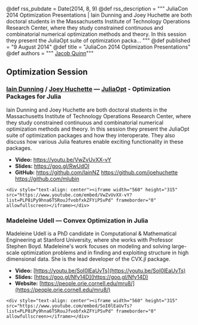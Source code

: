 @def rss_pubdate = Date(2014, 8, 9)
@def rss_description = """ JuliaCon 2014 Optimization Presentations | Iain Dunning and Joey Huchette are both doctoral students in the Massachusetts Institute of Technology Operations Research Center, where they study constrained continuous and combinatorial numerical optimization methods and theory. In this session they present the JuliaOpt suite of optimization packa... """
@def published = "9 August 2014"
@def title = "JuliaCon 2014 Optimization Presentations"
@def authors = """ <a href="https://github.com/quinnj">Jacob Quinn</a>"""



## Optimization Session

### [Iain Dunning](https://iaindunning.com/) / [Joey Huchette](https://joehuchette.github.io/) — [JuliaOpt](http://www.juliaopt.org/) - Optimization Packages for Julia

Iain Dunning and Joey Huchette are both doctoral students in the Massachusetts Institute of Technology Operations Research Center, where they study constrained continuous and combinatorial numerical optimization methods and theory. In this session they present the JuliaOpt suite of optimization packages and how they interoperate. They also discuss how various Julia features enable exciting functionality in these packages.

- **Video:** <https://youtu.be/VwZvUvXX-vY>
- **Slides:** <https://goo.gl/RwUdOI>
- **GitHub:** <https://github.com/IainNZ> <https://github.com/joehuchette> <https://github.com/mlubin>

~~~
<div style="text-align: center"><iframe width="560" height="315" src="https://www.youtube.com/embed/VwZvUvXX-vY?list=PLP8iPy9hna6TSRouJfvobfxkZFYiPSvPd" frameborder="0" allowfullscreen></iframe></div>
~~~

### Madeleine Udell — Convex Optimization in Julia

Madeleine Udell is a PhD candidate in Computational & Mathematical Engineering at Stanford University, where she works with Professor Stephen Boyd. Madeleine's work focuses on modeling and solving large-scale optimization problems and in finding and exploiting structure in high dimensional data. She is the lead developer of the CVX.jl package.

- **Video:** [https://youtu.be/SoI0lEaUvTs](https://youtu.be/SoI0lEaUvTs)
- **Slides:** [https://goo.gl/Nfy14D](https://goo.gl/Nfy14D)
- **Website:** [https://people.orie.cornell.edu/mru8/](https://people.orie.cornell.edu/mru8/)

~~~
<div style="text-align: center"><iframe width="560" height="315" src="https://www.youtube.com/embed/SoI0lEaUvTs?list=PLP8iPy9hna6TSRouJfvobfxkZFYiPSvPd" frameborder="0" allowfullscreen></iframe></div>
~~~
